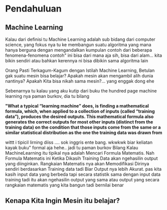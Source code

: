 # Pendahuluan 

## Machine Learning 
Kalau dari definisi tu Machine Learning adalah sub bidang dari computer science, yang fokus nya tu ke membangun suatu algoritma yang mana hanya berguna dengan mengandalkan kumpulan contoh dari beberapa fenomena-fenomena
contoh" ini bisa dari mana aja sih, bisa dari alam... kita bikin sendiri atau bahkan kerennya ni bisa dibikin sama algoritma lain 

Orang Pasti Terkagum-Kagum dengan Istilah Machine Learning, Betulan gak suatu mesin bisa belajar? Apakah mesin akan mengambil alih dunia nantinya? Apakah Kita bisa nikah sama mesin?... yang enggak dong ehe

Sebenarnya tu kalau yang aku kutip dari buku the hundred page machine learning nya paman burkov, dia tu bilang  

__"What a typical “learning machine” does, is finding a mathematical formula, which, when applied to a collection of inputs (called “training data”), produces the desired outputs. This mathematical formula also generates the correct outputs for most other inputs (distinct from the training data) on the condition that those inputs come from the same or a similar statistical distribution as the one the training data was drawn from__

wittt i tipicil lirning diiss .... sok inggris ente bang. wkwkwk biar keliatan kayak buku" formal aja hehe.. jadi tu paman burkov Bilang Kalau MachineLearning itu tipikal nya adalah Mencari Formula Matematis. Nah Formula Matematis ini Ketika Dikasih Training Data akan ngehasilin output yang diinginkan. Rangkaian Matematis nya akan Memodifikasi Dirinya sendiri berdasarkan Training data tadi Biar Output nya lebih Akurat. pas kita kasih input data yang berbeda tapi secara statistik sama dengan input data training tadi itu akan ngehasilin output yang sama atau output yang secara rangkaian matematis yang kita bangun tadi bernilai benar 


## Kenapa Kita Ingin Mesin itu belajar?
